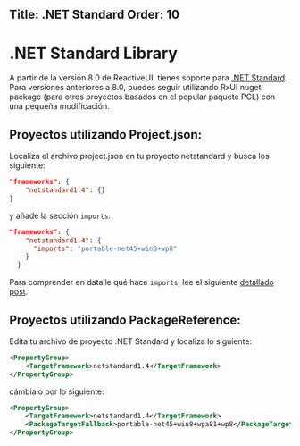 Title: .NET Standard
Order: 10
---


# .NET Standard Library

A partir de la versión 8.0 de ReactiveUI, tienes soporte para [.NET Standard](https://docs.microsoft.com/en-us/dotnet/standard/net-standard). Para versiones anteriores a 8.0, puedes seguir utilizando RxUI nuget package (para otros proyectos basados en el popular paquete PCL) con una pequeña modificación.

## Proyectos utilizando Project.json:

Localiza el archivo project.json en tu proyecto netstandard y busca los siguiente:

```json
"frameworks": {
    "netstandard1.4": {}
}
```

y añade la sección `imports`:

```json
"frameworks": {
    "netstandard1.4": {
      "imports": "portable-net45+win8+wp8"
    }
  }
```

Para comprender en datalle qué hace `imports`, lee el siguiente [detallado post](https://msdn.microsoft.com/en-us/library/system.windows.input.icommand.aspx).

## Proyectos utilizando PackageReference:

Edita tu archivo de proyecto .NET Standard y localiza lo siguiente:

```xml
<PropertyGroup>
	<TargetFramework>netstandard1.4</TargetFramework>
</PropertyGroup>
```

cámbialo por lo siguiente:

```xml
<PropertyGroup>
	<TargetFramework>netstandard1.4</TargetFramework>
	<PackageTargetFallback>portable-net45+win8+wpa81+wp8</PackageTargetFallback>
</PropertyGroup>
```
